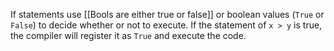 If statements use [[Bools are either true or false]] or boolean values (`True` or `False`) to decide whether or not to execute. If the statement of `x > y` is true, the compiler will register it as `True` and execute the code.

